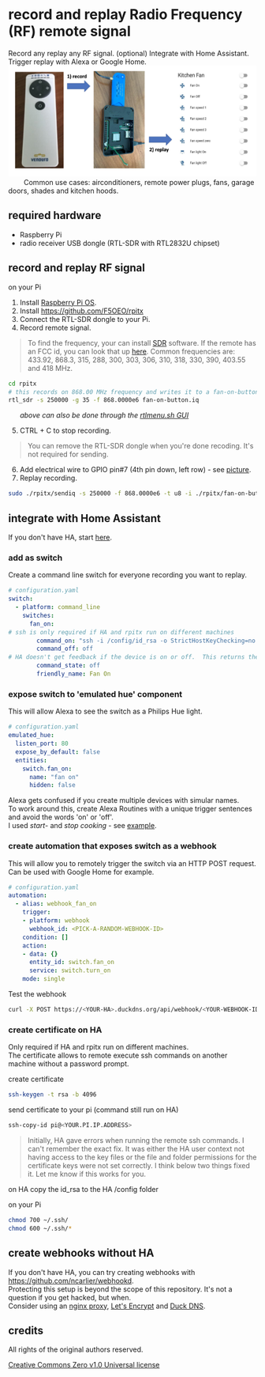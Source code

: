 # record and replay Radio Frequency (RF) remote signal 
Record any replay any RF signal. (optional) Integrate with Home Assistant. Trigger replay with Alexa or Google Home.  
![](docs/pics/project-drawing.png)
&nbsp;&nbsp;&nbsp;&nbsp;&nbsp;&nbsp;&nbsp;&nbsp;Common use cases: airconditioners, remote power plugs, fans, garage doors, shades and kitchen hoods.

## required hardware

* Raspberry Pi 
* radio receiver USB dongle (RTL-SDR with RTL2832U chipset)

## record and replay RF signal 

on your Pi
1. Install [Raspberry Pi OS](https://www.raspberrypi.org/downloads/raspberry-pi-os/). 
2. Install https://github.com/F5OEO/rpitx
3. Connect the RTL-SDR dongle to your Pi.
4. Record remote signal.  
> To find the frequency, your can install [SDR](https://www.rtl-sdr.com/big-list-rtl-sdr-supported-software/) software.  If the remote has an FCC id, you can look that up [here](https://fccid.io).  Common frequencies are: 433.92, 868.3, 315, 288, 300, 303, 306, 310, 318, 330, 390, 403.55 and 418 MHz.
```bash
cd rpitx
# this records on 868.00 MHz frequency and writes it to a fan-on-button.iq file
rtl_sdr -s 250000 -g 35 -f 868.0000e6 fan-on-button.iq
```
&nbsp;&nbsp;&nbsp;&nbsp;&nbsp; *above can also be done through the [rtlmenu.sh GUI](https://github.com/defcon24bit/record-and-replay-RF-remote/tree/master/docs/record-RF-signal-screenshots.md)*

5. CTRL + C to stop recording.  
> You can remove the RTL-SDR dongle when you're done recoding.  It's not required for sending.    
6. Add electrical wire to GPIO pin#7 (4th pin down, left row) - see [picture](https://github.com/defcon24bit/record-and-replay-RF-remote/tree/master/docs/pi-gpio-pins-picture.md).
7. Replay recording.  
```bash
sudo ./rpitx/sendiq -s 250000 -f 868.0000e6 -t u8 -i ./rpitx/fan-on-button.iq
```
<!--4. Launch the rpitx menu.
```bash
cd rpitx
./rtlmenu.sh
```
5. Set frequency, record and test replay - see [screenshot examples](https://github.com/defcon24bit/record-and-replay-RF-remote/tree/master/docs/record-RF-signal-screenshots.md).  
6. Rename the /rpitx/record.iq file.  
> The menu always uses the same file, so to avoid overwriting rename the file
```bash
cp record.iq on-button.iq
```
7. Go back to step 4. and repeat until you've recorded all buttons on your remote.    
-->

## integrate with Home Assistant

If you don't have HA, start [here](https://github.com/defcon24bit/record-and-replay-RF-remote/tree/master/docs/install-hassio.md).  

### add as switch 

Create a command line switch for everyone recording you want to replay.

```yaml
# configuration.yaml
switch:
  - platform: command_line
    switches:
      fan_on:
# ssh is only required if HA and rpitx run on different machines
        command_on: "ssh -i /config/id_rsa -o StrictHostKeyChecking=no -q pi@<YOUR.PI.IP.ADDRESS> sudo ./rpitx/sendiq -s 250000 -f 868.0000e6 -t u8 -i ./rpitx/fan-all-on.iq | wc -l >> /config/command.log"
        command_off: off
# HA doesn't get feedback if the device is on or off.  This returns the switch always back to the off-state.  
        command_state: off
        friendly_name: Fan On
```

### expose switch to 'emulated hue' component 

This will allow Alexa to see the switch as a Philips Hue light.

```yaml
# configuration.yaml
emulated_hue:
  listen_port: 80
  expose_by_default: false
  entities:
    switch.fan_on:
      name: "fan on"
      hidden: false
```

Alexa gets confused if you create multiple devices with simular names.       
To work around this, create Alexa Routines with a unique trigger sentences and avoid the words 'on' or 'off'.  
I used *start*- and *stop cooking* - see [example](https://github.com/defcon24bit/record-and-replay-RF-remote/tree/master/docs/alexa-routine-picture.md).


### create automation that exposes switch as a webhook 

This will allow you to remotely trigger the switch via an HTTP POST request.   
Can be used with Google Home for example. 

```yaml
# configuration.yaml
automation:
  - alias: webhook_fan_on
    trigger:
    - platform: webhook
      webhook_id: <PICK-A-RANDOM-WEBHOOK-ID>
    condition: []
    action:
    - data: {}
      entity_id: switch.fan_on
      service: switch.turn_on
    mode: single
```
Test the webhook
```bash
curl -X POST https://<YOUR-HA>.duckdns.org/api/webhook/<YOUR-WEBHOOK-ID>
```

### create certificate on HA

Only required if HA and rpitx run on different machines.  
The certificate allows to remote execute ssh commands on another machine without a password prompt. 

create certificate
```bash
ssh-keygen -t rsa -b 4096
```
send certificate to your pi (command still run on HA)
```bash
ssh-copy-id pi@<YOUR.PI.IP.ADDRESS>
```
> Initially,  HA gave errors when running the remote ssh commands.  I can't remember the exact fix.  It was either the HA user context not having access to the key files or the file and folder permissions for the certificate keys were not set correctly.  I think below two things fixed it.  Let me know if this works for you.

on HA
copy the id_rsa to the HA /config folder

on your Pi
```bash
chmod 700 ~/.ssh/
chmod 600 ~/.ssh/*
```

## create webhooks without HA

If you don't have HA, you can try creating webhooks with https://github.com/ncarlier/webhookd.    
Protecting this setup is beyond the scope of this repository. It's not a question if you get hacked, but when.  
Consider using an [nginx proxy](https://nginx.org/en/), [Let's Encrypt](https://letsencrypt.org) and [Duck DNS](https://www.duckdns.org).

<!--
## create IFTTT Applets
1. Create a [new IFTTT Applet](https://ifttt.com/create).
2. Select '+This' -> 'Amazon Alexa' or 'Google Assistant' -> 'Say a specific/simple phrase'.
3. Select '+That' -> 'Webhooks' -> 'Make a web request'.
URL ```https://<YOUR-HA>/api/webhook/<YOUR-WEBHOOK-ID>```
Method: ```POST```.
-->

## credits 

All rights of the original authors reserved. 

[Creative Commons Zero v1.0 Universal license](https://github.com/defcon24bit/record-and-replay-RF-remote/tree/master/LICENSE)

